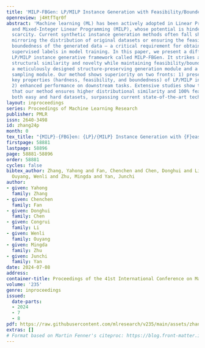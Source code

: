 ```yaml
---
title: 'MILP-FBGen: LP/MILP Instance Generation with Feasibility/Boundedness'
openreview: j4HtfTqr0f
abstract: 'Machine learning (ML) has been actively adopted in Linear Programming (LP)
  and Mixed-Integer Linear Programming (MILP), whose potential is hindered by instance
  scarcity. Current synthetic instance generation methods often fall short in closely
  mirroring the distribution of original datasets or ensuring the feasibility and
  boundedness of the generated data — a critical requirement for obtaining reliable
  supervised labels in model training. In this paper, we present a diffusion-based
  LP/MILP instance generative framework called MILP-FBGen. It strikes a balance between
  structural similarity and novelty while maintaining feasibility/boundedness via
  a meticulously designed structure-preserving generation module and a feasibility/boundedness-constrained
  sampling module. Our method shows superiority on two fronts: 1) preservation of
  key properties (hardness, feasibility, and boundedness) of LP/MILP instances, and
  2) enhanced performance on downstream tasks. Extensive studies show two-fold superiority
  that our method ensures higher distributional similarity and 100% feasibility in
  both easy and hard datasets, surpassing current state-of-the-art techniques.'
layout: inproceedings
series: Proceedings of Machine Learning Research
publisher: PMLR
issn: 2640-3498
id: zhang24p
month: 0
tex_title: "{MILP}-{FBG}en: {LP}/{MILP} Instance Generation with {F}easibility/{B}oundedness"
firstpage: 58881
lastpage: 58896
page: 58881-58896
order: 58881
cycles: false
bibtex_author: Zhang, Yahong and Fan, Chenchen and Chen, Donghui and Li, Congrui and
  Ouyang, Wenli and Zhu, Mingda and Yan, Junchi
author:
- given: Yahong
  family: Zhang
- given: Chenchen
  family: Fan
- given: Donghui
  family: Chen
- given: Congrui
  family: Li
- given: Wenli
  family: Ouyang
- given: Mingda
  family: Zhu
- given: Junchi
  family: Yan
date: 2024-07-08
address:
container-title: Proceedings of the 41st International Conference on Machine Learning
volume: '235'
genre: inproceedings
issued:
  date-parts:
  - 2024
  - 7
  - 8
pdf: https://raw.githubusercontent.com/mlresearch/v235/main/assets/zhang24p/zhang24p.pdf
extras: []
# Format based on Martin Fenner's citeproc: https://blog.front-matter.io/posts/citeproc-yaml-for-bibliographies/
---
```

